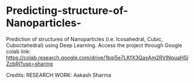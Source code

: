 # Predicting-structure-of-Nanoparticles-
Prediction of structures of Nanoparticles (i.e. Icosahedral, Cubic, Cuboctahedral) using Deep Learning.
Access the project through Google colab link: https://colab.research.google.com/drive/1bqi5e7LKfX3QasAm2RVlNpuaHSjZcbRj?usp=sharing

Credits:
RESEARCH WORK: Aakash Sharma
